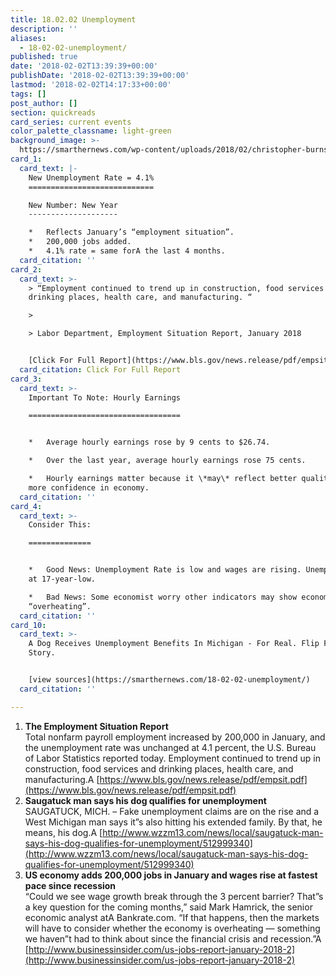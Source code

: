 ```yaml
---
title: 18.02.02 Unemployment
description: ''
aliases:
  - 18-02-02-unemployment/
published: true
date: '2018-02-02T13:39:39+00:00'
publishDate: '2018-02-02T13:39:39+00:00'
lastmod: '2018-02-02T14:17:33+00:00'
tags: []
post_author: []
section: quickreads
card_series: current events
color_palette_classname: light-green
background_image: >-
  https://smarthernews.com/wp-content/uploads/2018/02/christopher-burns-368617-360x360.jpg
card_1:
  card_text: |-
    New Unemployment Rate = 4.1%
    ============================

    New Number: New Year
    --------------------

    *   Reflects January’s “employment situation”.
    *   200,000 jobs added.
    *   4.1% rate = same forA the last 4 months.
  card_citation: ''
card_2:
  card_text: >-
    > “Employment continued to trend up in construction, food services and
    drinking places, health care, and manufacturing. “

    > 

    > Labor Department, Employment Situation Report, January 2018


    [Click For Full Report](https://www.bls.gov/news.release/pdf/empsit.pdf)
  card_citation: Click For Full Report
card_3:
  card_text: >-
    Important To Note: Hourly Earnings

    ==================================


    *   Average hourly earnings rose by 9 cents to $26.74.

    *   Over the last year, average hourly earnings rose 75 cents.

    *   Hourly earnings matter because it \*may\* reflect better quality jobs;
    more confidence in economy.
  card_citation: ''
card_4:
  card_text: >-
    Consider This:

    ==============


    *   Good News: Unemployment Rate is low and wages are rising. Unemployment
    at 17-year-low.

    *   Bad News: Some economist worry other indicators may show economy
    “overheating”.
  card_citation: ''
card_10:
  card_text: >-
    A Dog Receives Unemployment Benefits In Michigan - For Real. Flip For the
    Story.


    [view sources](https://smarthernews.com/18-02-02-unemployment/)
  card_citation: ''

---
```

1.  **The Employment Situation Report**  
    Total nonfarm payroll employment increased by 200,000 in January, and the unemployment rate was unchanged at 4.1 percent, the U.S. Bureau of Labor Statistics reported today. Employment continued to trend up in construction, food services and drinking places, health care, and manufacturing.A [https://www.bls.gov/news.release/pdf/empsit.pdf](https://www.bls.gov/news.release/pdf/empsit.pdf)
2.  **Saugatuck man says his dog qualifies for unemployment**  
    SAUGATUCK, MICH. – Fake unemployment claims are on the rise and a West Michigan man says it”s also hitting his extended family. By that, he means, his dog.A [http://www.wzzm13.com/news/local/saugatuck-man-says-his-dog-qualifies-for-unemployment/512999340](http://www.wzzm13.com/news/local/saugatuck-man-says-his-dog-qualifies-for-unemployment/512999340)
3.  **US economy adds 200,000 jobs in January and wages rise at fastest pace since recession**  
    “Could we see wage growth break through the 3 percent barrier? That”s a key question for the coming months,” said Mark Hamrick, the senior economic analyst atA Bankrate.com. “If that happens, then the markets will have to consider whether the economy is overheating — something we haven”t had to think about since the financial crisis and recession.”A [http://www.businessinsider.com/us-jobs-report-january-2018-2](http://www.businessinsider.com/us-jobs-report-january-2018-2)